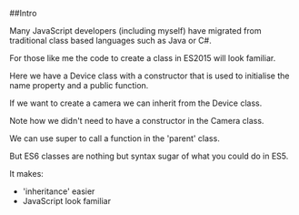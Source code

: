 ##Intro 

Many JavaScript developers (including myself) have migrated from traditional class based languages such as Java or C#.

For those like me the code to create a class in ES2015 will look familiar.

Here we have a Device class with a constructor that is used to initialise the name property and a public function.

If we want to create a camera we can inherit from the Device class.

Note how we didn't need to have a constructor in the Camera class.

We can use super to call a function in the 'parent' class.

But ES6 classes are nothing but syntax sugar of what you could do in ES5.

It makes:

* 'inheritance' easier
* JavaScript look familiar